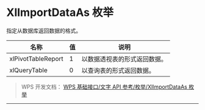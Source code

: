 # XlImportDataAs 枚举

指定从数据库返回数据的格式。

| 名称               | 值  | 说明                         |
|--------------------|-----|------------------------------|
| xlPivotTableReport | 1   | 以数据透视表的形式返回数据。 |
| xlQueryTable       | 0   | 以查询表的形式返回数据。     |

> WPS 开发文档： [WPS 基础接口/文字 API 参考/枚举/XlImportDataAs 枚举](https://qn.cache.wpscdn.cn/encs/doc/office_v19/topics/WPS%20%E5%9F%BA%E7%A1%80%E6%8E%A5%E5%8F%A3/%E6%96%87%E5%AD%97%20API%20%E5%8F%82%E8%80%83/%E6%9E%9A%E4%B8%BE/XlImportDataAs%20%E6%9E%9A%E4%B8%BE.html)

------------------------------------------------------------------------
